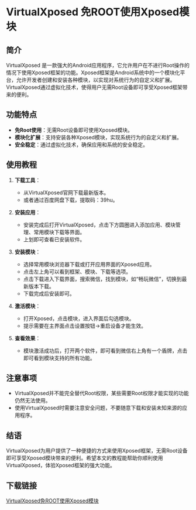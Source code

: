 # VirtualXposed 免ROOT使用Xposed模块

## 简介
VirtualXposed 是一款强大的Android应用程序，它允许用户在不进行Root操作的情况下使用Xposed框架的功能。Xposed框架是Android系统中的一个模块化平台，允许开发者创建和安装各种模块，以实现对系统行为的自定义和扩展。VirtualXposed通过虚拟化技术，使得用户无需Root设备即可享受Xposed框架带来的便利。

## 功能特点
- **免Root使用**：无需Root设备即可使用Xposed模块。
- **模块化扩展**：支持安装各种Xposed模块，实现系统行为的自定义和扩展。
- **安全稳定**：通过虚拟化技术，确保应用和系统的安全稳定。

## 使用教程
1. **下载工具**：
   - 从VirtualXposed官网下载最新版本。
   - 或者通过百度网盘下载，提取码：39hu。

2. **安装应用**：
   - 安装完成后打开VirtualXposed，点击下方圆圈进入添加应用、模块管理、常用模块下载等界面。
   - 上划即可查看已安装软件。

3. **安装模块**：
   - 选择常用模块浏览器下载或打开应用界面的Xposed应用。
   - 点击左上角可以看到框架、模块、下载等选项。
   - 点击下载进入下载界面，搜索微信，找到模块，如“畅玩微信”，切换到最新版本下载。
   - 下载完成后安装即可。

4. **激活模块**：
   - 打开Xposed，点击模块，进入界面后勾选模块。
   - 提示需要在主界面点击设置按钮->重启设备才能生效。

5. **查看效果**：
   - 模块激活成功后，打开两个软件，即可看到微信右上角有一个盾牌，点击即可看到模块支持的所有功能。

## 注意事项
- VirtualXposed并不能完全替代Root权限，某些需要Root权限才能实现的功能仍然无法使用。
- 使用VirtualXposed时需要注意安全问题，不要随意下载和安装未知来源的应用程序。

## 结语
VirtualXposed为用户提供了一种便捷的方式来使用Xposed框架，无需Root设备即可享受Xposed模块带来的便利。希望本文的教程能帮助你顺利使用VirtualXposed，体验Xposed框架的强大功能。

## 下载链接

[VirtualXposed免ROOT使用Xposed模块](https://pan.quark.cn/s/11a41c95f8bc)